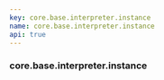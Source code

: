 ```yaml
---
key: core.base.interpreter.instance
name: core.base.interpreter.instance
api: true
---
```


### core.base.interpreter.instance
